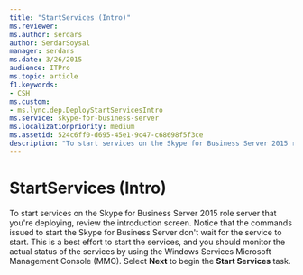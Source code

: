 ```yaml
---
title: "StartServices (Intro)"
ms.reviewer: 
ms.author: serdars
author: SerdarSoysal
manager: serdars
ms.date: 3/26/2015
audience: ITPro
ms.topic: article
f1.keywords:
- CSH
ms.custom:
- ms.lync.dep.DeployStartServicesIntro
ms.service: skype-for-business-server
ms.localizationpriority: medium
ms.assetid: 524c6ff0-d695-45e1-9c47-c68698f5f3ce
description: "To start services on the Skype for Business Server 2015 role server that you're deploying, review the introduction screen. Notice that the commands issued to start the Skype for Business Server don't wait for the service to start. This is a best effort to start the services, and you should monitor the actual status of the services by using the Windows Services Microsoft Management Console (MMC). Select Next to begin the Start Services task."
---
```


# StartServices (Intro)
 
To start services on the Skype for Business Server 2015 role server that you're deploying, review the introduction screen. Notice that the commands issued to start the Skype for Business Server don't wait for the service to start. This is a best effort to start the services, and you should monitor the actual status of the services by using the Windows Services Microsoft Management Console (MMC). Select **Next** to begin the **Start Services** task.
  

